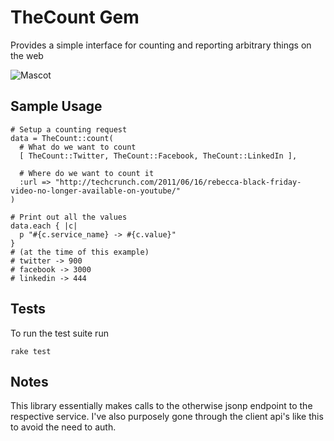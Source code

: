 TheCount Gem
====================
Provides a simple interface for counting and reporting arbitrary things on the web

![Mascot](http://4.bp.blogspot.com/-TCPvrnG-KCs/TfMjpWepAKI/AAAAAAAAJWA/49r4o_q6JaA/s1600/TheCount.jpg)


Sample Usage
-------------------
    # Setup a counting request
    data = TheCount::count(
      # What do we want to count
      [ TheCount::Twitter, TheCount::Facebook, TheCount::LinkedIn ],
      
      # Where do we want to count it
      :url => "http://techcrunch.com/2011/06/16/rebecca-black-friday-video-no-longer-available-on-youtube/"
    )
    
    # Print out all the values
    data.each { |c|
      p "#{c.service_name} -> #{c.value}"
    }
    # (at the time of this example)
    # twitter -> 900
    # facebook -> 3000
    # linkedin -> 444

Tests
-------------------
To run the test suite run

    rake test

Notes
-------------------
This library essentially makes calls to the otherwise jsonp endpoint to the respective service. I've also purposely gone through the client api's like this to avoid the need to auth.